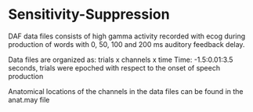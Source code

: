 # Sensitivity-Suppression

DAF data files consists of high gamma activity recorded with ecog during production of words with 0, 50, 100 and 200 ms auditory feedback delay.

Data files are organized as: trials x channels x time
Time: -1.5:0.01:3.5 seconds, trials were epoched  with respect to the onset of speech production

Anatomical locations of the channels in the data files can be found in the anat.may file
